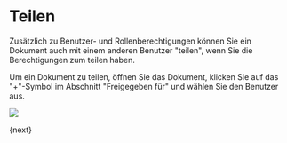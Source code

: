 <!-- add-breadcrumbs -->
# Teilen


Zusätzlich zu Benutzer- und Rollenberechtigungen können Sie ein Dokument auch mit einem anderen Benutzer "teilen", wenn Sie die Berechtigungen zum teilen haben.

Um ein Dokument zu teilen, öffnen Sie das Dokument, klicken Sie auf das "+"-Symbol im Abschnitt "Freigegeben für" und wählen Sie den Benutzer aus.

<img class="screenshot" src="{{docs_base_url}}/assets/img/setup/users/share.gif">

{next}
